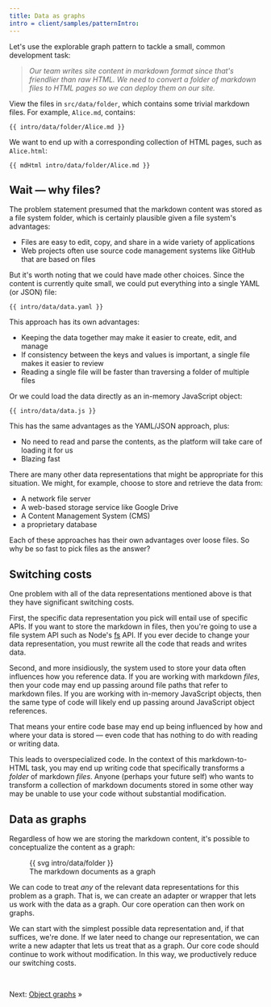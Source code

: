 ```yaml
---
title: Data as graphs
intro = client/samples/patternIntro:
---
```


Let's use the explorable graph pattern to tackle a small, common development task:

> _Our team writes site content in markdown format since that's friendlier than raw HTML. We need to convert a folder of markdown files to HTML pages so we can deploy them on our site._

<span class="tutorialStep"></span> View the files in `src/data/folder`, which contains some trivial markdown files. For example, `Alice.md`, contains:

```{{'md'}}
{{ intro/data/folder/Alice.md }}
```

We want to end up with a corresponding collection of HTML pages, such as `Alice.html`:

```{{'html'}}
{{ mdHtml intro/data/folder/Alice.md }}
```

## Wait — why files?

The problem statement presumed that the markdown content was stored as a file system folder, which is certainly plausible given a file system's advantages:

- Files are easy to edit, copy, and share in a wide variety of applications
- Web projects often use source code management systems like GitHub that are based on files

But it's worth noting that we could have made other choices. Since the content is currently quite small, we could put everything into a single YAML (or JSON) file:

```{{'yaml'}}
{{ intro/data/data.yaml }}
```

This approach has its own advantages:

- Keeping the data together may make it easier to create, edit, and manage
- If consistency between the keys and values is important, a single file makes it easier to review
- Reading a single file will be faster than traversing a folder of multiple files

Or we could load the data directly as an in-memory JavaScript object:

```{{'js'}}
{{ intro/data/data.js }}
```

This has the same advantages as the YAML/JSON approach, plus:

- No need to read and parse the contents, as the platform will take care of loading it for us
- Blazing fast

There are many other data representations that might be appropriate for this situation. We might, for example, choose to store and retrieve the data from:

- A network file server
- A web-based storage service like Google Drive
- A Content Management System (CMS)
- a proprietary database

Each of these approaches has their own advantages over loose files. So why be so fast to pick files as the answer?

## Switching costs

One problem with all of the data representations mentioned above is that they have significant switching costs.

First, the specific data representation you pick will entail use of specific APIs. If you want to store the markdown in files, then you're going to use a file system API such as Node's [fs](https://nodejs.org/api/fs.html) API. If you ever decide to change your data representation, you must rewrite all the code that reads and writes data.

Second, and more insidiously, the system used to store your data often influences how you reference data. If you are working with markdown _files_, then your code may end up passing around file paths that refer to markdown files. If you are working with in-memory JavaScript objects, then the same type of code will likely end up passing around JavaScript object references.

That means your entire code base may end up being influenced by how and where your data is stored — even code that has nothing to do with reading or writing data.

This leads to overspecialized code. In the context of this markdown-to-HTML task, you may end up writing code that specifically transforms a _folder_ of markdown _files_. Anyone (perhaps your future self) who wants to transform a collection of markdown documents stored in some other way may be unable to use your code without substantial modification.

## Data as graphs

Regardless of how we are storing the markdown content, it's possible to conceptualize the content as a graph:

<figure>
  {{ svg intro/data/folder }}
  <figcaption>The markdown documents as a graph</figcaption>
</figure>

We can code to treat _any_ of the relevant data representations for this problem as a graph. That is, we can create an adapter or wrapper that lets us work with the data as a graph. Our core operation can then work on graphs.

We can start with the simplest possible data representation and, if that suffices, we're done. If we later need to change our representation, we can write a new adapter that lets us treat that as a graph. Our core code should continue to work without modification. In this way, we productively reduce our switching costs.

&nbsp;

Next: [Object graphs](intro3.html) »
